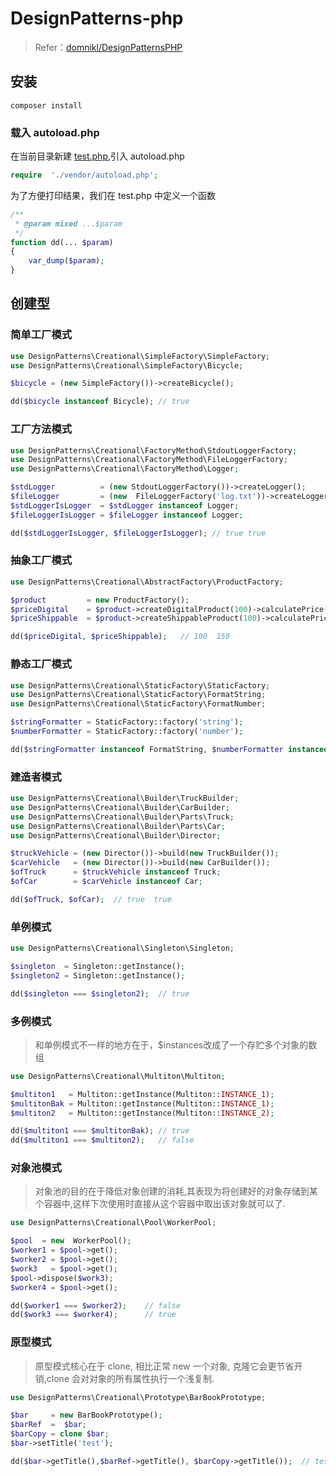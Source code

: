 # DesignPatterns-php

> Refer：[domnikl/DesignPatternsPHP](https://github.com/domnikl/DesignPatternsPHP)

## 安装
````
composer install
````

### 载入 autoload.php

在当前目录新建 [test.php](./test.php),引入 autoload.php

````php
require  './vendor/autoload.php';
````

为了方便打印结果，我们在 test.php 中定义一个函数

````php
/**
 * @param mixed ...$param
 */
function dd(... $param)
{
    var_dump($param);
}
````

## 创建型

### 简单工厂模式
````php
use DesignPatterns\Creational\SimpleFactory\SimpleFactory;
use DesignPatterns\Creational\SimpleFactory\Bicycle;

$bicycle = (new SimpleFactory())->createBicycle();

dd($bicycle instanceof Bicycle); // true
````


### 工厂方法模式
````php
use DesignPatterns\Creational\FactoryMethod\StdoutLoggerFactory;
use DesignPatterns\Creational\FactoryMethod\FileLoggerFactory;
use DesignPatterns\Creational\FactoryMethod\Logger;

$stdLogger  		= (new StdoutLoggerFactory())->createLogger();
$fileLogger 	    = (new  FileLoggerFactory('log.txt'))->createLogger();
$stdLoggerIsLogger  = $stdLogger instanceof Logger;
$fileLoggerIsLogger = $fileLogger instanceof Logger;

dd($stdLoggerIsLogger, $fileLoggerIsLogger); // true true
````

### 抽象工厂模式
````php
use DesignPatterns\Creational\AbstractFactory\ProductFactory;

$product 		 = new ProductFactory();
$priceDigital    = $product->createDigitalProduct(100)->calculatePrice();
$priceShippable  = $product->createShippableProduct(100)->calculatePrice();

dd($priceDigital, $priceShippable);   // 100  150
````

### 静态工厂模式
````php
use DesignPatterns\Creational\StaticFactory\StaticFactory;
use DesignPatterns\Creational\StaticFactory\FormatString;
use DesignPatterns\Creational\StaticFactory\FormatNumber;

$stringFormatter = StaticFactory::factory('string');
$numberFormatter = StaticFactory::factory('number');

dd($stringFormatter instanceof FormatString, $numberFormatter instanceof FormatNumber);
````

### 建造者模式
````php
use DesignPatterns\Creational\Builder\TruckBuilder;
use DesignPatterns\Creational\Builder\CarBuilder;
use DesignPatterns\Creational\Builder\Parts\Truck;
use DesignPatterns\Creational\Builder\Parts\Car;
use DesignPatterns\Creational\Builder\Director;

$truckVehicle = (new Director())->build(new TruckBuilder());
$carVehicle   = (new Director())->build(new CarBuilder());
$ofTruck      = $truckVehicle instanceof Truck;
$ofCar        = $carVehicle instanceof Car;

dd($ofTruck, $ofCar);  // true  true
````

### 单例模式
````php
use DesignPatterns\Creational\Singleton\Singleton;

$singleton  = Singleton::getInstance();
$singleton2 = Singleton::getInstance();

dd($singleton === $singleton2);  // true
````

### 多例模式
> 和单例模式不一样的地方在于，$instances改成了一个存贮多个对象的数组
````php
use DesignPatterns\Creational\Multiton\Multiton;

$multiton1   = Multiton::getInstance(Multiton::INSTANCE_1);
$multitonBak = Multiton::getInstance(Multiton::INSTANCE_1);
$multiton2   = Multiton::getInstance(Multiton::INSTANCE_2);

dd($multiton1 === $multitonBak); // true
dd($multiton1 === $multiton2);   // false
````

### 对象池模式
> 对象池的目的在于降低对象创建的消耗,其表现为将创建好的对象存储到某个容器中,这样下次使用时直接从这个容器中取出该对象就可以了.
````php
use DesignPatterns\Creational\Pool\WorkerPool;

$pool  = new  WorkerPool();
$worker1 = $pool->get();
$worker2 = $pool->get();
$work3 	 = $pool->get();
$pool->dispose($work3);
$worker4 = $pool->get();

dd($worker1 === $worker2);    // false
dd($work3 === $worker4);	  // true
````

### 原型模式
> 原型模式核心在于 clone, 相比正常 new 一个对象, 克隆它会更节省开销,clone 会对对象的所有属性执行一个浅复制.
````php
use DesignPatterns\Creational\Prototype\BarBookPrototype;

$bar     = new BarBookPrototype();
$barRef  =  $bar;
$barCopy = clone $bar;
$bar->setTitle('test');

dd($bar->getTitle(),$barRef->getTitle(), $barCopy->getTitle());  // test test nothing
````